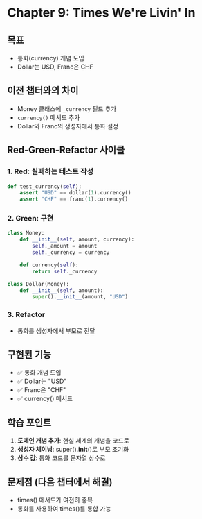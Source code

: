 # Chapter 9: Times We're Livin' In

## 목표

- 통화(currency) 개념 도입
- Dollar는 USD, Franc은 CHF

## 이전 챕터와의 차이

- Money 클래스에 `_currency` 필드 추가
- `currency()` 메서드 추가
- Dollar와 Franc의 생성자에서 통화 설정

## Red-Green-Refactor 사이클

### 1. Red: 실패하는 테스트 작성

```python
def test_currency(self):
    assert "USD" == dollar(1).currency()
    assert "CHF" == franc(1).currency()
```

### 2. Green: 구현

```python
class Money:
    def __init__(self, amount, currency):
        self._amount = amount
        self._currency = currency

    def currency(self):
        return self._currency

class Dollar(Money):
    def __init__(self, amount):
        super().__init__(amount, "USD")
```

### 3. Refactor

- 통화를 생성자에서 부모로 전달

## 구현된 기능

- ✅ 통화 개념 도입
- ✅ Dollar는 "USD"
- ✅ Franc은 "CHF"
- ✅ currency() 메서드

## 학습 포인트

1. **도메인 개념 추가**: 현실 세계의 개념을 코드로
2. **생성자 체이닝**: super().**init**()로 부모 초기화
3. **상수 값**: 통화 코드를 문자열 상수로

## 문제점 (다음 챕터에서 해결)

- times() 메서드가 여전히 중복
- 통화를 사용하여 times()를 통합 가능

